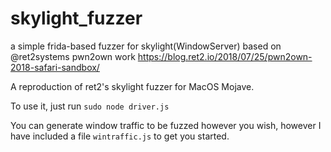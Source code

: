 # skylight_fuzzer
a simple frida-based fuzzer for skylight(WindowServer) based on @ret2systems pwn2own work https://blog.ret2.io/2018/07/25/pwn2own-2018-safari-sandbox/

A reproduction of ret2's skylight fuzzer for MacOS Mojave.

To use it, just run `sudo node driver.js`

You can generate window traffic to be fuzzed however you wish, however I have included a file `wintraffic.js` to get you started. 

